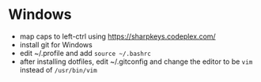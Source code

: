# Windows

* map caps to left-ctrl using https://sharpkeys.codeplex.com/
* install git for Windows
* edit ~/.profile and add `source ~/.bashrc`
* after installing dotfiles, edit ~/.gitconfig and change the editor to be `vim` instead of `/usr/bin/vim`

